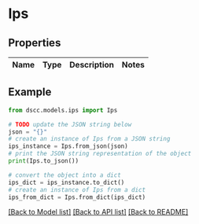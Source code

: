 # Ips


## Properties

Name | Type | Description | Notes
------------ | ------------- | ------------- | -------------

## Example

```python
from dscc.models.ips import Ips

# TODO update the JSON string below
json = "{}"
# create an instance of Ips from a JSON string
ips_instance = Ips.from_json(json)
# print the JSON string representation of the object
print(Ips.to_json())

# convert the object into a dict
ips_dict = ips_instance.to_dict()
# create an instance of Ips from a dict
ips_from_dict = Ips.from_dict(ips_dict)
```
[[Back to Model list]](../README.md#documentation-for-models) [[Back to API list]](../README.md#documentation-for-api-endpoints) [[Back to README]](../README.md)



